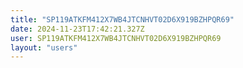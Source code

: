 ```yaml
---
title: "SP119ATKFM412X7WB4JTCNHVT02D6X919BZHPQR69"
date: 2024-11-23T17:42:21.327Z
user: SP119ATKFM412X7WB4JTCNHVT02D6X919BZHPQR69
layout: "users"
---
```

    